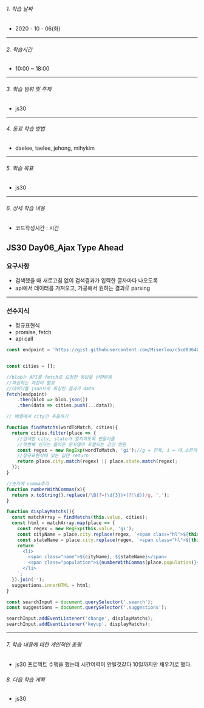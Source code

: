 

###### 1. 학습 날짜

- 2020 - 10 - 06(화)

---

###### 2. 학습시간

- 10:00 ~ 18:00

---

###### 3. 학습 범위 및 주제

- js30

---

###### 4. 동료 학습 방법 

- daelee, taelee, jehong, mihykim

---

###### 5. 학습 목표 

- js30

---

###### 6. 상세 학습 내용

- 코드작성시간 :  시간

## JS30 Day06_Ajax Type Ahead



### 요구사항

- 검색했을 때 새로고침 없이 검색결과가 입력한 글자마다 나오도록
- api에서 데이터를 가져오고, 가공해서 원하는 결과로 parsing

---

### 선수지식

- 정규표현식
- promise, fetch
- api call



```javascript
const endpoint = 'https://gist.githubusercontent.com/Miserlou/c5cd8364bf9b2420bb29/raw/2bf258763cdddd704f8ffd3ea9a3e81d25e2c6f6/cities.json';


const cities = [];

//blob는 API를 fetch로 요청한 응답을 반환받음
//파싱하는 과정이 필요
//데이터를 json으로 파싱한 결과가 data
fetch(endpoint)
    .then(blob => blob.json())
    .then(data => cities.push(...data));

// 배열에서 city만 추출하기

function findMatchs(wordToMatch, cities){
  return cities.filter(place => {
    //검색한 city, state가 일치하도록 만들어줌
    //첫번째 인자는 들어온 문자열이 포함되는 값만 반환
    const regex = new RegExp(wordToMatch, 'gi');//g = 전체, i = 대,소문자 
    //정규표현식에 맞는 값만 return
    return place.city.match(regex) || place.state.match(regex);
  });
}

//숫자에 comma추가
function numberWithCommas(x){
  return x.toString().replace(/\B(?=(\d{3})+(?!\d))/g, ',');
}

function displayMatchs(){
  const matchArray = findMatchs(this.value, cities);
  const html = matchArray.map(place => {
    const regex = new RegExp(this.value, 'gi');
    const cityName = place.city.replace(regex, `<span class="hl">${this.value}</span>`);
    const stateName = place.city.replace(regex, `<span class="hl">${this.value}</span>`);
    return `
      <li>
        <span class="name">${cityName}, ${stateName}</span>
        <span class="population">${numberWithCommas(place.population)}</span>
      </li>
    `;
  }).join('');
  suggestions.innerHTML = html;
}

const searchInput = document.querySelector('.search');
const suggestions = document.querySelector('.suggestions');

searchInput.addEventListener('change', displayMatchs);
searchInput.addEventListener('keyup', displayMatchs);


```



---

###### 7. 학습 내용에 대한 개인적인 총평

- js30 프로젝트 수행을 했는데 시간여력이 안될것같다 10일까지만 채우기로 했다.

###### 8. 다음 학습 계획

- js30